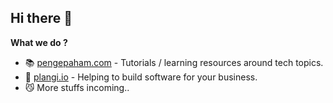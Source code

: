## Hi there 👋

**What we do ?**

- :books: [pengepaham.com](https://pengenpaham.com) - Tutorials / learning resources around tech topics.
- :rainbow: [plangi.io](https://plangi.io) - Helping to build software for your business.
- :smirk_cat: More stuffs incoming..
